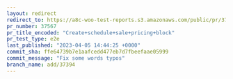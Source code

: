 ```yaml
---
layout: redirect
redirect_to: https://a8c-woo-test-reports.s3.amazonaws.com/public/pr/37567/e2e/index.html
pr_number: 37567
pr_title_encoded: "Create+schedule+sale+pricing+block"
pr_test_type: e2e
last_published: "2023-04-05 14:44:25 +0000"
commit_sha: ffe64739b7e1aafcedd477eb7d7fbeefaae05999
commit_message: "Fix some words typos"
branch_name: add/37394
---
```

